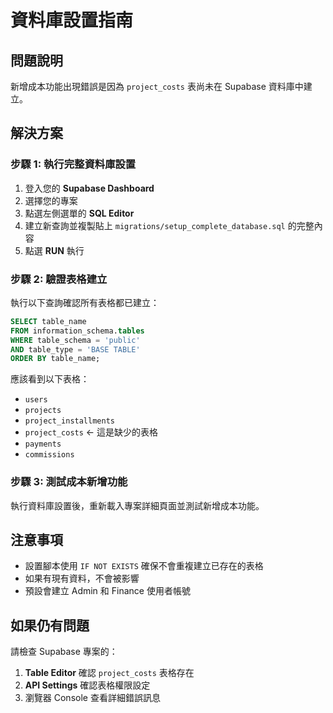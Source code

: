 # 資料庫設置指南

## 問題說明
新增成本功能出現錯誤是因為 `project_costs` 表尚未在 Supabase 資料庫中建立。

## 解決方案

### 步驟 1: 執行完整資料庫設置

1. 登入您的 **Supabase Dashboard**
2. 選擇您的專案
3. 點選左側選單的 **SQL Editor**
4. 建立新查詢並複製貼上 `migrations/setup_complete_database.sql` 的完整內容
5. 點選 **RUN** 執行

### 步驟 2: 驗證表格建立

執行以下查詢確認所有表格都已建立：

```sql
SELECT table_name 
FROM information_schema.tables 
WHERE table_schema = 'public' 
AND table_type = 'BASE TABLE'
ORDER BY table_name;
```

應該看到以下表格：
- `users`
- `projects` 
- `project_installments`
- `project_costs` ← 這是缺少的表格
- `payments`
- `commissions`

### 步驟 3: 測試成本新增功能

執行資料庫設置後，重新載入專案詳細頁面並測試新增成本功能。

## 注意事項

- 設置腳本使用 `IF NOT EXISTS` 確保不會重複建立已存在的表格
- 如果有現有資料，不會被影響
- 預設會建立 Admin 和 Finance 使用者帳號

## 如果仍有問題

請檢查 Supabase 專案的：
1. **Table Editor** 確認 `project_costs` 表格存在
2. **API Settings** 確認表格權限設定
3. 瀏覽器 Console 查看詳細錯誤訊息